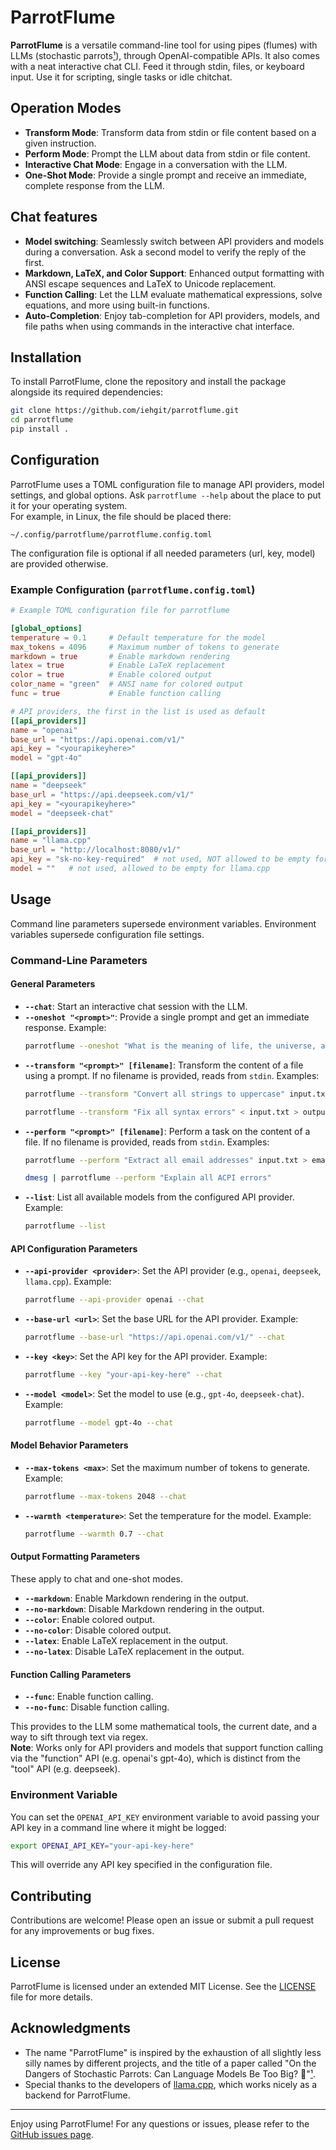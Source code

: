 # ParrotFlume

**ParrotFlume** is a versatile command-line tool for using pipes (flumes) with LLMs (stochastic parrots[¹](https://dl.acm.org/doi/10.1145/3442188.3445922)), through OpenAI-compatible APIs. It also comes with a neat interactive chat CLI. Feed it through stdin, files, or keyboard input. Use it for scripting, single tasks or idle chitchat.

## Operation Modes

- **Transform Mode**: Transform data from stdin or file content based on a given instruction.
- **Perform Mode**: Prompt the LLM about data from stdin or file content.
- **Interactive Chat Mode**: Engage in a conversation with the LLM.
- **One-Shot Mode**: Provide a single prompt and receive an immediate, complete response from the LLM.

## Chat features
- **Model switching**: Seamlessly switch between API providers and models during a conversation. Ask a second model to verify the reply of the first.
- **Markdown, LaTeX, and Color Support**: Enhanced output formatting with ANSI escape sequences and LaTeX to Unicode replacement.
- **Function Calling**: Let the LLM evaluate mathematical expressions, solve equations, and more using built-in functions.
- **Auto-Completion**: Enjoy tab-completion for API providers, models, and file paths when using commands in the interactive chat interface.

## Installation
To install ParrotFlume, clone the repository and install the package alongside its required dependencies:

```bash
git clone https://github.com/iehgit/parrotflume.git
cd parrotflume
pip install .
```

## Configuration

ParrotFlume uses a TOML configuration file to manage API providers, model settings, and global options.
Ask `parrotflume --help` about the place to put it for your operating system.  
For example, in Linux, the file should be placed there:
```
~/.config/parrotflume/parrotflume.config.toml
```
The configuration file is optional if all needed parameters (url, key, model) are provided otherwise.

### Example Configuration (`parrotflume.config.toml`)

```toml
# Example TOML configuration file for parrotflume

[global_options]
temperature = 0.1     # Default temperature for the model
max_tokens = 4096     # Maximum number of tokens to generate
markdown = true       # Enable markdown rendering
latex = true          # Enable LaTeX replacement
color = true          # Enable colored output
color_name = "green"  # ANSI name for colored output
func = true           # Enable function calling

# API providers, the first in the list is used as default
[[api_providers]]
name = "openai"
base_url = "https://api.openai.com/v1/"
api_key = "<yourapikeyhere>"
model = "gpt-4o"

[[api_providers]]
name = "deepseek"
base_url = "https://api.deepseek.com/v1/"
api_key = "<yourapikeyhere>"
model = "deepseek-chat"

[[api_providers]]
name = "llama.cpp"
base_url = "http://localhost:8080/v1/"
api_key = "sk-no-key-required"  # not used, NOT allowed to be empty for llama.cpp
model = ""   # not used, allowed to be empty for llama.cpp
```

## Usage

Command line parameters supersede environment variables. Environment variables supersede configuration file settings.

### Command-Line Parameters

#### General Parameters
- **`--chat`**: Start an interactive chat session with the LLM.
- **`--oneshot "<prompt>"`**: Provide a single prompt and get an immediate response. Example:
  ```bash
  parrotflume --oneshot "What is the meaning of life, the universe, and everything?"
  ```
- **`--transform "<prompt>" [filename]`**: Transform the content of a file using a prompt. If no filename is provided, reads from `stdin`. Examples:
  ```bash
  parrotflume --transform "Convert all strings to uppercase" input.txt 
  ```
  ```bash
  parrotflume --transform "Fix all syntax errors" < input.txt > output.txt
  ```
- **`--perform "<prompt>" [filename]`**: Perform a task on the content of a file. If no filename is provided, reads from `stdin`. Examples:
  ```bash
  parrotflume --perform "Extract all email addresses" input.txt > emails.txt
  ```
  ```bash
  dmesg | parrotflume --perform "Explain all ACPI errors" 
  ```
- **`--list`**: List all available models from the configured API provider. Example:
  ```bash
  parrotflume --list
  ```

#### API Configuration Parameters
- **`--api-provider <provider>`**: Set the API provider (e.g., `openai`, `deepseek`, `llama.cpp`). Example:
  ```bash
  parrotflume --api-provider openai --chat
  ```
- **`--base-url <url>`**: Set the base URL for the API provider. Example:
  ```bash
  parrotflume --base-url "https://api.openai.com/v1/" --chat
  ```
- **`--key <key>`**: Set the API key for the API provider. Example:
  ```bash
  parrotflume --key "your-api-key-here" --chat
  ```
- **`--model <model>`**: Set the model to use (e.g., `gpt-4o`, `deepseek-chat`). Example:
  ```bash
  parrotflume --model gpt-4o --chat
  ```

#### Model Behavior Parameters
- **`--max-tokens <max>`**: Set the maximum number of tokens to generate. Example:
  ```bash
  parrotflume --max-tokens 2048 --chat
  ```
- **`--warmth <temperature>`**: Set the temperature for the model. Example:
  ```bash
  parrotflume --warmth 0.7 --chat
  ```

#### Output Formatting Parameters
These apply to chat and one-shot modes.

- **`--markdown`**: Enable Markdown rendering in the output.
- **`--no-markdown`**: Disable Markdown rendering in the output.
- **`--color`**: Enable colored output.
- **`--no-color`**: Disable colored output.
- **`--latex`**: Enable LaTeX replacement in the output.
- **`--no-latex`**: Disable LaTeX replacement in the output. 

#### Function Calling Parameters

- **`--func`**: Enable function calling.
- **`--no-func`**: Disable function calling.

This provides to the LLM some mathematical tools, the current date, and a way to sift through text via regex.  
**Note**: Works only for API providers and models that support function calling via the "function" API (e.g. openai's gpt-4o), which is distinct from the "tool" API (e.g. deepseek).  


### Environment Variable

You can set the `OPENAI_API_KEY` environment variable to avoid passing your API key in a command line where it might be logged:

```bash
export OPENAI_API_KEY="your-api-key-here"
```

This will override any API key specified in the configuration file.

## Contributing

Contributions are welcome! Please open an issue or submit a pull request for any improvements or bug fixes.

## License

ParrotFlume is licensed under an extended MIT License. See the [LICENSE](LICENSE) file for more details.

## Acknowledgments

- The name "ParrotFlume" is inspired by the exhaustion of all slightly less silly names by different projects, and the title of a paper called "On the Dangers of Stochastic Parrots: Can Language Models Be Too Big? 🦜"[¹](https://dl.acm.org/doi/10.1145/3442188.3445922).
- Special thanks to the developers of [llama.cpp](https://github.com/ggerganov/llama.cpp), which works nicely as a backend for ParrotFlume.

---

Enjoy using ParrotFlume! For any questions or issues, please refer to the [GitHub issues page](https://github.com/iehgit/parrotflume/issues).